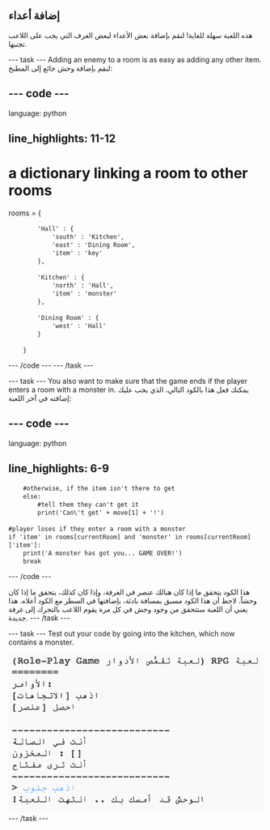 ## إضافة أعداء

هذه اللعبة سهلة للغاية! لنقم بإضافة بعض الأعداء لبعض الغرف التي يجب على اللاعب تجنبها.

\--- task \--- Adding an enemy to a room is as easy as adding any other item. لنقم بإضافة وحش جائع إلى المطبخ:

## \--- code \---

language: python

## line_highlights: 11-12

# a dictionary linking a room to other rooms

rooms = {

            'Hall' : {
                'south' : 'Kitchen',
                'east' : 'Dining Room',
                'item' : 'key'
            },
    
            'Kitchen' : {
                'north' : 'Hall',
                'item' : 'monster'
            },
    
            'Dining Room' : {
                'west' : 'Hall'
            }
    
        }
    

\--- /code \--- \--- /task \---

\--- task \--- You also want to make sure that the game ends if the player enters a room with a monster in. يمكنك فعل هذا بالكود التالي، الذي يجب عليك إضافته في آخر اللعبة:

## \--- code \---

language: python

## line_highlights: 6-9

        #otherwise, if the item isn't there to get
        else:
            #tell them they can't get it
            print('Can\'t get' + move[1] + '!')
    
    #player loses if they enter a room with a monster
    if 'item' in rooms[currentRoom] and 'monster' in rooms[currentRoom]['item']:
        print('A monster has got you... GAME OVER!')
        break
    

\--- /code \---

هذا الكود يتحقق ما إذا كان هنالك عنصر في الغرفة، وإذا كان كذلك، يتحقق ما إذا كان وحشاً. لاحظ أن هذا الكود مسبق بمسافة بادئة، بإضافتها في السطر مع الكود أعلاه. هذا يعني أن اللعبة ستتحقق من وجود وحش في كل مرة يقوم اللاعب بالتحرك إلى غرفة جديدة. \--- /task \---

\--- task \--- Test out your code by going into the kitchen, which now contains a monster.

![لقطة الشاشة](images/rpg-monster-test.png) \--- /task \---